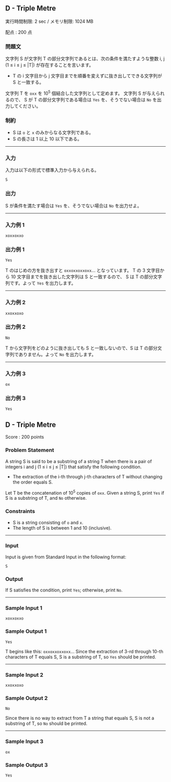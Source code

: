 ## D - Triple Metre

実行時間制限: 2 sec / メモリ制限: 1024 MB

配点 : 200 点

### 問題文

文字列 S が文字列 T の部分文字列であるとは、次の条件を満たすような整数 i, j (1 ≤ i ≤ j ≤ |T|) が存在することを言います。

-   T の i 文字目から j 文字目までを順番を変えずに抜き出してできる文字列が S と一致する。

文字列 T を `oxx` を 10<sup>5</sup> 個結合した文字列として定めます。
文字列 S が与えられるので、 S が T の部分文字列である場合は `Yes` を、そうでない場合は `No` を出力してください。

### 制約

-   S は `o` と `x` のみからなる文字列である。
-   S の長さは 1 以上 10 以下である。

---

### 入力

入力は以下の形式で標準入力から与えられる。

```
S
```

### 出力

S が条件を満たす場合は `Yes` を、そうでない場合は `No` を出力せよ。

---

### 入力例 1

```
xoxxoxxo
```

### 出力例 1

```
Yes
```

T のはじめの方を抜き出すと `oxxoxxoxxoxx`... となっています。
T の 3 文字目から 10 文字目までを抜き出した文字列は S と一致するので、 S は T の部分文字列です。よって `Yes` を出力します。

---

### 入力例 2

```
xxoxxoxo
```

### 出力例 2

```
No
```

T から文字列をどのように抜き出しても S と一致しないので、S は T の部分文字列でありません。よって `No` を出力します。

---

### 入力例 3

```
ox
```

### 出力例 3

```
Yes
```

## D - Triple Metre

Score : 200 points

### Problem Statement

A string S is said to be a substring of a string T when there is a pair of integers i and j (1 ≤ i ≤ j ≤ |T|) that satisfy the following condition.

-   The extraction of the i-th through j-th characters of T without changing the order equals S.

Let T be the concatenation of 10<sup>5</sup> copies of `oxx`.
Given a string S, print `Yes` if S is a substring of T, and `No` otherwise.

### Constraints

-   S is a string consisting of `o` and `x`.
-   The length of S is between 1 and 10 (inclusive).

---

### Input

Input is given from Standard Input in the following format:

```
S
```

### Output

If S satisfies the condition, print `Yes`; otherwise, print `No`.

---

### Sample Input 1

```
xoxxoxxo
```

### Sample Output 1

```
Yes
```

T begins like this: `oxxoxxoxxoxx`... Since the extraction of 3-rd through 10\-th characters of T equals S, S is a substring of T, so `Yes` should be printed.

---

### Sample Input 2

```
xxoxxoxo
```

### Sample Output 2

```
No
```

Since there is no way to extract from T a string that equals S, S is not a substring of T, so `No` should be printed.

---

### Sample Input 3

```
ox
```

### Sample Output 3

```
Yes
```
